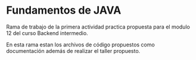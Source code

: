 # Fundamentos de JAVA
Rama de trabajo de la primera actividad practica propuesta para el modulo 12 del curso Backend intermedio.


En esta rama estan los archivos de código propuestos como documentación además de realizar el taller propuesto.


